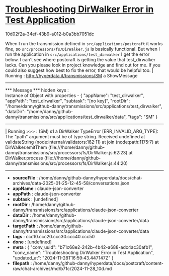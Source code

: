 # [Troubleshooting DirWalker Error in Test Application](https://claude.ai/chat/b71c68e2-242b-4b42-a688-adc4ac30afb1)

10d02f2a-34ef-43b9-a012-b0a3bb7051dc

When I run the transmission defined in `src/applications/postcraft` it works fine, so `src/processors/fs/DirWalker.js` is basically functional. But when I run the application in `src/applications/test_dirwalker` I get the error below. I can't see where postcraft is getting the value that test_dirwalker lacks. Can you please look in project knowledge and find out for me. If you could also suggest how best to fix the error, that would be helpful too.
| Running : http://hyperdata.it/transmissions/SM a ShowMessage
***************************
***  Message
***    hidden keys :  
Instance of Object with properties - 
{
  "appName": "test_dirwalker",
  "appPath": "test_dirwalker",
  "subtask": "[no key]",
  "rootDir": "/home/danny/github-danny/transmissions/src/applications/test_dirwalker",
  "dataDir": "/home/danny/github-danny/transmissions/src/applications/test_dirwalker/data",
  "tags": "SM"
}
***************************
| Running >>> :  (SM) s1 a DirWalker
TypeError [ERR_INVALID_ARG_TYPE]: The "path" argument must be of type string. Received undefined
    at validateString (node:internal/validators:162:11)
    at join (node:path:1175:7)
    at DirWalker.emitThem (file:///home/danny/github-danny/transmissions/src/processors/fs/DirWalker.js:62:23)
    at DirWalker.process (file:///home/danny/github-danny/transmissions/src/processors/fs/DirWalker.js:44:20)

---

* **sourceFile** : /home/danny/github-danny/hyperdata/docs/chat-archives/data-2025-01-25-12-45-58/conversations.json
* **appName** : claude-json-converter
* **appPath** : claude-json-converter
* **subtask** : [undefined]
* **rootDir** : /home/danny/github-danny/transmissions/src/applications/claude-json-converter
* **dataDir** : /home/danny/github-danny/transmissions/src/applications/claude-json-converter/data
* **targetPath** : /home/danny/github-danny/transmissions/src/applications/claude-json-converter/data
* **tags** : ccc10.ccc20.ccc30.ccc40.ccc50
* **done** : [undefined]
* **meta** : {
  "conv_uuid": "b71c68e2-242b-4b42-a688-adc4ac30afb1",
  "conv_name": "Troubleshooting DirWalker Error in Test Application",
  "updated_at": "2024-11-28T16:59:43.447147Z"
}
* **filepath** : /home/danny/github-danny/hyperdata/docs/postcraft/content-raw/chat-archives/md/b71c/2024-11-28_10d.md
